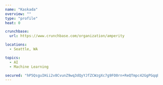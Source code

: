 ```yaml
---
name: "Kaskada"
overview: ""
type: "profile"
heat: 0

crunchbase:
  url: https://www.crunchbase.com/organization/amperity

locations:
  - Seattle, WA

topics:
  - AI
  - Machine Learning

secured: "hP5QsguIHii2v8CvunZ9wq3dQyYJfZCWzgXc7g9FO0rn+ReQTmpc42GgPGqqBFLeM4mEMjQsxWRW+0dplCnur8i9HgsWvGbr1xQRuTmYi6MNF6Vcd7yJxy+8mYIC4XEK/u7equxGe6wsxrv/Qiwp15ND9oi348UFEKtdi09jhNF3x3YtxG67tQ74nHVuXPtf+mwrc3lW7ENHVCveCn8zbSgRgZti5dSwWILWaQstc2PYWofpNLBHdYx5m7eJBXyc2s0Z7DuNpLVwKo+7wricvw==;zito6RakHY3L9Rx6b9xLtg=="
---
```


